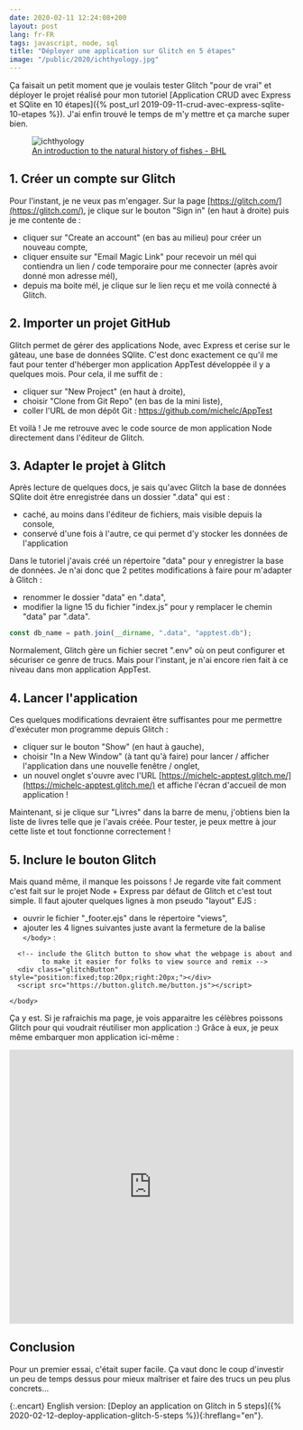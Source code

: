 ```yaml
---
date: 2020-02-11 12:24:08+200
layout: post
lang: fr-FR
tags: javascript, node, sql
title: "Déployer une application sur Glitch en 5 étapes"
image: "/public/2020/ichthyology.jpg"
---
```


Ça faisait un petit moment que je voulais tester Glitch "pour de vrai" et déployer le projet réalisé pour mon tutoriel [Application CRUD avec Express et SQlite en 10 étapes]({% post_url 2019-09-11-crud-avec-express-sqlite-10-etapes %}). J'ai enfin trouvé le temps de m'y mettre et ça marche super bien.

<figure>
  <img src="{{ page.image }}" alt="ichthyology" />
  <figcaption>
    <a href="https://www.biodiversitylibrary.org/page/9665742">An introduction to the natural history of fishes - BHL</a>
  </figcaption>
</figure>


## 1. Créer un compte sur Glitch

Pour l'instant, je ne veux pas m'engager. Sur la page [https://glitch.com/](https://glitch.com/), je clique sur le bouton "Sign in" (en haut à droite) puis je me contente de :

* cliquer sur "Create an account" (en bas au milieu) pour créer un nouveau compte,
* cliquer ensuite sur "Email Magic Link" pour recevoir un mél qui contiendra un lien / code temporaire pour me connecter (après avoir donné mon adresse mél),
* depuis ma boite mél, je clique sur le lien reçu et me voilà connecté à Glitch.


## 2. Importer un projet GitHub

Glitch permet de gérer des applications Node, avec Express et cerise sur le gâteau, une base de données SQlite. C'est donc exactement ce qu'il me faut pour tenter d'héberger mon application AppTest développée il y a quelques mois. Pour cela, il me suffit de :

* cliquer sur "New Project" (en haut à droite),
* choisir "Clone from Git Repo" (en bas de la mini liste),
* coller l'URL de mon dépôt Git : https://github.com/michelc/AppTest

Et voilà ! Je me retrouve avec le code source de mon application Node directement dans l'éditeur de Glitch.


## 3. Adapter le projet à Glitch

Après lecture de quelques docs, je sais qu'avec Glitch la base de données SQlite doit être enregistrée dans un dossier ".data" qui est :

* caché, au moins dans l'éditeur de fichiers, mais visible depuis la console,
* conservé d'une fois à l'autre, ce qui permet d'y stocker les données de l'application

Dans le tutoriel j'avais créé un répertoire "data" pour y enregistrer la base de données. Je n'ai donc que 2 petites modifications à faire pour m'adapter à Glitch :

* renommer le dossier "data" en ".data",
* modifier la ligne 15 du fichier "index.js" pour y remplacer le chemin "data" par ".data".

```javascript
const db_name = path.join(__dirname, ".data", "apptest.db");
```

Normalement, Glitch gère un fichier secret ".env" où on peut configurer et sécuriser ce genre de trucs. Mais pour l'instant, je n'ai encore rien fait à ce niveau dans mon application AppTest.


## 4. Lancer l'application

Ces quelques modifications devraient être suffisantes pour me permettre d'exécuter mon programme depuis Glitch :

* cliquer sur le bouton "Show" (en haut à gauche),
* choisir "In a New Window" (à tant qu'à faire) pour lancer / afficher l'application dans une nouvelle fenêtre / onglet,
* un nouvel onglet s'ouvre avec l'URL [https://michelc-apptest.glitch.me/](https://michelc-apptest.glitch.me/) et affiche l'écran d'accueil de mon application !

Maintenant, si je clique sur "Livres" dans la barre de menu, j'obtiens bien la liste de livres telle que je l'avais créée. Pour tester, je peux mettre à jour cette liste et tout fonctionne correctement !


## 5. Inclure le bouton Glitch

Mais quand même, il manque les poissons ! Je regarde vite fait comment c'est fait sur le projet Node + Express par défaut de Glitch et c'est tout simple. Il faut ajouter quelques lignes à mon pseudo "layout" EJS :

* ouvrir le fichier "_footer.ejs" dans le répertoire "views",
* ajouter les 4 lignes suivantes juste avant la fermeture de la balise `</body>` :

```erb
  <!-- include the Glitch button to show what the webpage is about and
        to make it easier for folks to view source and remix -->
  <div class="glitchButton" style="position:fixed;top:20px;right:20px;"></div>
  <script src="https://button.glitch.me/button.js"></script>

</body>
```

Ça y est. Si je rafraichis ma page, je vois apparaitre les célèbres poissons Glitch pour qui voudrait réutiliser mon application :) Grâce à eux, je peux même embarquer mon application ici-même :

<div class="glitch-embed-wrap" style="height: 486px; width: 100%;">
  <iframe
    allow="geolocation; microphone; camera; midi; encrypted-media"
    src="https://glitch.com/embed/#!/embed/michelc-apptest?previewSize=100&previewFirst=true&sidebarCollapsed=true"
    alt="michelc-apptest on Glitch"
    style="height: 100%; width: 100%; border: 0;">
  </iframe>
</div>


## Conclusion

Pour un premier essai, c'était super facile. Ça vaut donc le coup d'investir un peu de temps dessus pour mieux maîtriser et faire des trucs un peu plus concrets...

{:.encart}
English version: [Deploy an application on Glitch in 5 steps]({% 2020-02-12-deploy-application-glitch-5-steps %}){:hreflang="en"}.
